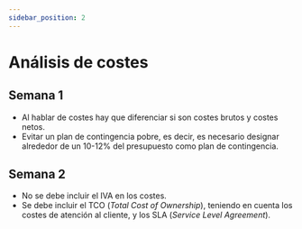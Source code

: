 ```yaml
---
sidebar_position: 2
---
```


# Análisis de costes

## Semana 1

- Al hablar de costes hay que diferenciar si son costes brutos y costes netos. 
- Evitar un plan de contingencia pobre, es decir, es necesario designar alrededor de un 10-12% del presupuesto como plan de contingencia.

## Semana 2

- No se debe incluir el IVA en los costes.
- Se debe incluir el TCO (*Total Cost of Ownership*), teniendo en cuenta los costes de atención al cliente, y los SLA (*Service Level Agreement*).